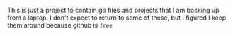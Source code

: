 This is just a project to contain go files and projects that I am backing up from a laptop. 
I don't expect to return to some of these, but I figured I keep them around because github is `free`
